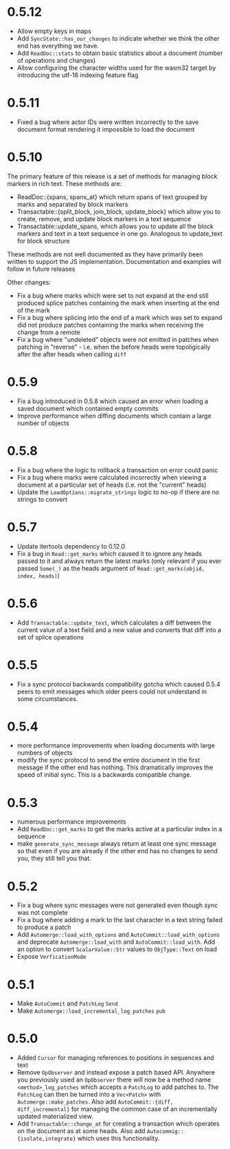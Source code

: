 # 0.5.12

* Allow empty keys in maps
* Add `SyncState::has_our_changes` to indicate whether we think the other end
  has everything we have.
* Add `ReadDoc::stats` to obtain basic statistics about a document (number of 
  operations and changes)
* Allow configuring the character widths used for the wasm32 target by
  introducing the utf-16 indexing feature flag

# 0.5.11

* Fixed a bug where actor IDs were written incorrectly to the save document
  format rendering it impossible to load the document

# 0.5.10

The primary feature of this release is a set of methods for managing block 
markers in rich text. These methods are:

* ReadDoc::{spans, spans_at} which return spans of text grouped by marks and
  separated by block markers
* Transactable::{split_block, join_block, update_block} which allow you to
  create, remove, and update block markers in a text sequence
* Transactable::update_spans, which allows you to update all the block markers
  and text in a text sequence in one go. Analogous to update_text for block
  structure

These methods are not well documented as they have primarily been written to
support the JS implementation. Documentation and examples will follow in future
releases

Other changes:

* Fix a bug where marks which were set to not expand at the end still produced
  splice patches containing the mark when inserting at the end of the mark
* Fix a bug where splicing into the end of a mark which was set to expand did
  not produce patches containing the marks when receiving the change from a 
  remote
* Fix a bug where "undeleted" objects were not emitted in patches when patching
  in "reverse" - i.e. when the before heads were topoligically after the after
  heads when calling `diff`

# 0.5.9

* Fix a bug introduced in 0.5.8 which caused an error when loading a saved
  document which contained empty commits
* Improve performance when diffing documents which contain a large number of 
  objects

# 0.5.8

* Fix a bug where the logic to rollback a transaction on error could panic
* Fix a bug where marks were calculated incorrectly when viewing a document at
  a particular set of heads (i.e. not the "current" heads)
* Update the `LoadOptions::migrate_strings` logic to no-op if there are no
  strings to convert

# 0.5.7

* Update itertools dependency to 0.12.0
* Fix a bug in `Read::get_marks` which caused it to ignore any heads passed to
  it and always return the latest marks (only relevant if you ever passed 
  `Some(_)` as the heads argument of `Read::get_marks(objid, index, heads)`)

# 0.5.6

* Add `Transactable::update_text`, which calculates a diff between the current
  value of a text field and a new value and converts that diff into a set of 
  splice operations

# 0.5.5

* Fix a sync protocol backwards compatibility gotcha which caused 0.5.4 peers
  to emit messages which older peers could not understand in some circumstances.

# 0.5.4

* more performance improvements when loading documents with large numbers
  of objects
* modify the sync protocol to send the entire document in the first message if
  the other end has nothing. This dramatically improves the speed of initial
  sync. This is a backwards compatible change.

# 0.5.3

* numerous performance improvements
* Add `ReadDoc::get_marks` to get the marks active at a particular index in a
  sequence
* make `generate_sync_message` always return at least one sync message so that
  even if you are already if the other end has no changes to send you, they
  still tell you that.

# 0.5.2

* Fix a bug where sync messages were not generated even though sync was not
  complete
* Fix a bug where adding a mark to the last character in a text string failed
  to produce a patch
* Add `Automerge::load_with_options` and `AutoCommit::load_with_options` and 
  deprecate `Automerge::load_with` and `AutoCommit::load_with`. Add an option
  to convert `ScalarValue::Str` values to `ObjType::Text` on load
* Expose `VerficationMode`

# 0.5.1

* Make `AutoCommit` and `PatchLog` `Send`
* Make `Automerge::load_incremental_log_patches` `pub`

# 0.5.0

* Added `Cursor` for managing references to positions in sequences and text
* Remove `OpObserver` and instead expose a patch based API. Anywhere you
  previously used an `OpObserver` there will now be a method name
  `<method>_log_patches` which accepts a `PatchLog` to add patches to. The
  `PatchLog` can then be turned into a `Vec<Patch>` with
  `Automerge::make_patches`. Also add `AutoCommit::{diff, diff_incremental}`
  for managing the common case of an incrementally updated materialized view.
* Add `Transactable::change_at` for creating a transaction which operates on
  the document as at some heads. Also add `Autocommig::{isolate,integrate}`
  which uses this functionality.
